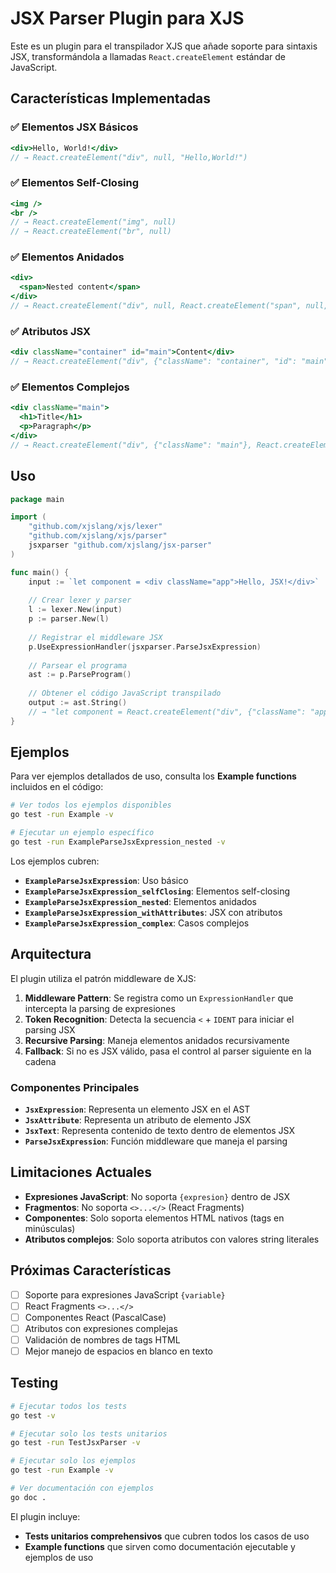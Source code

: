 # JSX Parser Plugin para XJS

Este es un plugin para el transpilador XJS que añade soporte para sintaxis JSX, transformándola a llamadas `React.createElement` estándar de JavaScript.

## Características Implementadas

### ✅ Elementos JSX Básicos
```jsx
<div>Hello, World!</div>
// → React.createElement("div", null, "Hello,World!")
```

### ✅ Elementos Self-Closing
```jsx
<img />
<br />
// → React.createElement("img", null)
// → React.createElement("br", null)
```

### ✅ Elementos Anidados
```jsx
<div>
  <span>Nested content</span>
</div>
// → React.createElement("div", null, React.createElement("span", null, "Nestedcontent"))
```

### ✅ Atributos JSX
```jsx
<div className="container" id="main">Content</div>
// → React.createElement("div", {"className": "container", "id": "main"}, "Content")
```

### ✅ Elementos Complejos
```jsx
<div className="main">
  <h1>Title</h1>
  <p>Paragraph</p>
</div>
// → React.createElement("div", {"className": "main"}, React.createElement("h1", null, "Title"), React.createElement("p", null, "Paragraph"))
```

## Uso

```go
package main

import (
    "github.com/xjslang/xjs/lexer"
    "github.com/xjslang/xjs/parser"
    jsxparser "github.com/xjslang/jsx-parser"
)

func main() {
    input := `let component = <div className="app">Hello, JSX!</div>`
    
    // Crear lexer y parser
    l := lexer.New(input)
    p := parser.New(l)
    
    // Registrar el middleware JSX
    p.UseExpressionHandler(jsxparser.ParseJsxExpression)
    
    // Parsear el programa
    ast := p.ParseProgram()
    
    // Obtener el código JavaScript transpilado
    output := ast.String()
    // → "let component = React.createElement("div", {"className": "app"}, "Hello,JSX!")"
}
```

## Ejemplos

Para ver ejemplos detallados de uso, consulta los **Example functions** incluidos en el código:

```bash
# Ver todos los ejemplos disponibles
go test -run Example -v

# Ejecutar un ejemplo específico
go test -run ExampleParseJsxExpression_nested -v
```

Los ejemplos cubren:
- **`ExampleParseJsxExpression`**: Uso básico
- **`ExampleParseJsxExpression_selfClosing`**: Elementos self-closing  
- **`ExampleParseJsxExpression_nested`**: Elementos anidados
- **`ExampleParseJsxExpression_withAttributes`**: JSX con atributos
- **`ExampleParseJsxExpression_complex`**: Casos complejos

## Arquitectura

El plugin utiliza el patrón middleware de XJS:

1. **Middleware Pattern**: Se registra como un `ExpressionHandler` que intercepta la parsing de expresiones
2. **Token Recognition**: Detecta la secuencia `<` + `IDENT` para iniciar el parsing JSX
3. **Recursive Parsing**: Maneja elementos anidados recursivamente
4. **Fallback**: Si no es JSX válido, pasa el control al parser siguiente en la cadena

### Componentes Principales

- **`JsxExpression`**: Representa un elemento JSX en el AST
- **`JsxAttribute`**: Representa un atributo de elemento JSX  
- **`JsxText`**: Representa contenido de texto dentro de elementos JSX
- **`ParseJsxExpression`**: Función middleware que maneja el parsing

## Limitaciones Actuales

- **Expresiones JavaScript**: No soporta `{expresion}` dentro de JSX
- **Fragmentos**: No soporta `<>...</>` (React Fragments)
- **Componentes**: Solo soporta elementos HTML nativos (tags en minúsculas)
- **Atributos complejos**: Solo soporta atributos con valores string literales

## Próximas Características

- [ ] Soporte para expresiones JavaScript `{variable}`
- [ ] React Fragments `<>...</>`
- [ ] Componentes React (PascalCase)
- [ ] Atributos con expresiones complejas
- [ ] Validación de nombres de tags HTML
- [ ] Mejor manejo de espacios en blanco en texto

## Testing

```bash
# Ejecutar todos los tests
go test -v

# Ejecutar solo los tests unitarios
go test -run TestJsxParser -v

# Ejecutar solo los ejemplos
go test -run Example -v

# Ver documentación con ejemplos
go doc .
```

El plugin incluye:
- **Tests unitarios comprehensivos** que cubren todos los casos de uso
- **Example functions** que sirven como documentación ejecutable y ejemplos de uso

